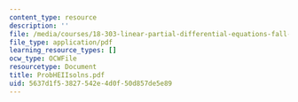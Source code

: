```yaml
---
content_type: resource
description: ''
file: /media/courses/18-303-linear-partial-differential-equations-fall-2006/5637d1f53827542e4d0f50d857de5e89_ProbHEIIsolns.pdf
file_type: application/pdf
learning_resource_types: []
ocw_type: OCWFile
resourcetype: Document
title: ProbHEIIsolns.pdf
uid: 5637d1f5-3827-542e-4d0f-50d857de5e89
---
```

